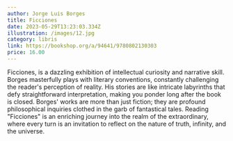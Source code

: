 ```yaml
---
author: Jorge Luis Borges
title: Ficciones
date: 2023-05-29T13:23:03.334Z
illustration: /images/12.jpg
category: libris
link: https://bookshop.org/a/94641/9780802130303
price: 16.00
---
```

Ficciones, is a dazzling exhibition of intellectual curiosity and narrative skill. Borges masterfully plays with literary conventions, constantly challenging the reader's perception of reality. His stories are like intricate labyrinths that defy straightforward interpretation, making you ponder long after the book is closed. Borges' works are more than just fiction; they are profound philosophical inquiries clothed in the garb of fantastical tales. Reading "Ficciones" is an enriching journey into the realm of the extraordinary, where every turn is an invitation to reflect on the nature of truth, infinity, and the universe.
